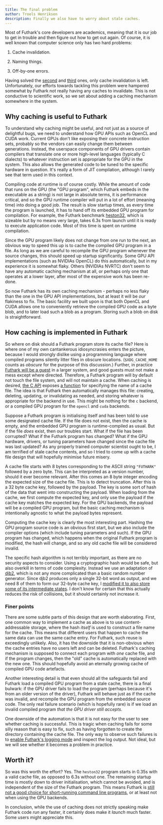 ```yaml
---
title: The final problem
author: Troels Henriksen
description: Finally we also have to worry about stale caches.
---
```


Most of Futhark's core developers are academics, meaning that it is
our job to get in trouble and then figure out how to get out again.
Of course, it is well known that computer science only has two
hard problems:

1. Cache invalidation.

2. Naming things.

3. Off-by-one errors.

Having solved the [second](2021-01-11-no-regrets.html#short-names) and
[third](2020-01-24-futhark-0.14.1-released.html) ones, only cache
invalidation is left.  Unfortunately, our efforts towards tackling
this problem were hampered somewhat by Futhark not really having any
caches to invalidate.  This is not conductive to scientific work, so
we set about adding a caching mechanism somewhere in the system.

## Why caching is useful to Futhark

To understand why caching might be useful, and not just as a source of
delightful bugs, we need to understand how GPU APIs such as OpenCL and
CUDA work.  Current GPUs don't like exposing their concrete
instruction sets, probably so the vendors can easily change them
between generations.  Instead, the userspace components of GPU drivers
contain compilers that translate one or more high-level languages
(typically C dialects) to whatever instruction set is appropriate for
the GPU in the system.  This also allows the generated code to be
tuned to the specific hardware in question.  It's really a form of JIT
compilation, although I rarely see that term used in this context.

Compiling code at runtime is of course costly.  While the amount of
code that runs on the GPU (the "GPU program", which Futhark embeds in
the executable as a string) is not large in absolute terms, it is
performance critical, and so the GPU runtime compiler will put in a
lot of effort (meaning time) into doing a good job.  The result is
slow startup times, as every time the program is launched, it has to
hand off its embedded GPU program for compilation.  For example, the
Futhark benchmark
[heston32](https://github.com/diku-dk/futhark-benchmarks/tree/master/misc/heston),
which is sizeable but by no means very large, takes 6.3s from launch
until it is ready to execute application code.  Most of this time is
spent on runtime compilation.

Since the GPU program likely does not change from one run to the next,
an obvious way to speed this up is to cache the compiled GPU program
in a file.  As long as we are careful to recompile the GPU program
whenever the source changes, this should speed up startup
significantly.  Some GPU API implementations (such as NVIDIAs OpenCL)
do this automatically, but in my experience it is somewhat flaky.  Others
(NVIDIAs NVRTC) don't seem to have any automatic caching mechanism at
all, or perhaps only one that operates at a lower layer, after most of
the expensive work has been re-done.

So now Futhark has its own caching mechanism - perhaps no less flaky
than the one in the GPU API implementations, but at least it will be
*our* flakiness to fix.  The basic facility we built upon is that both
OpenCL and CUDA allows one to conveniently retrieve the compiled GPU
code as a byte blob, and to later load such a blob as a program.
Storing such a blob on disk is straightforward.

## How caching is implemented in Futhark

So where on disk should a Futhark program store its cache file?  Here
is where one of my own cantankerous idiosyncrasies enters the picture,
because I would strongly dislike using a programming language where
compiled programs silently litter files in obscure
locations. (`$XDG_CACHE_HOME` counts as *obscure* for the purpose of
this discussion.)  Further, in practice [Futhark will be a
guest](2018-06-18-designing-a-programming-language-for-the-desert.html)
in a larger system, and good guests must not make a mess except where
directed.  Therefore, a Futhark program will by default not touch the
file system, and will not maintain a cache.  When caching is desired,
[the C API](https://futhark.readthedocs.io/en/latest/c-api.html)
exposes [a
function](https://futhark.readthedocs.io/en/latest/c-api.html#c.futhark_context_config_set_cache_file)
for specifying the name of a cache file.  The idea is that Futhark
then automatically manages this file: creating, deleting, updating, or
invalidating as needed, and storing whatever is appropriate for the
backend in use.  This might be nothing for the `c` backend, or a
compiled GPU program for the `opencl` and `cuda` backends.

Suppose a Futhark program is initialising itself and has been told to
use some designated cache file.  If the file does not exist, then the
cache is empty, and the embedded GPU program is runtime-compiled as
usual.  But if the file *does* exist, then our troubles start.  What
if the file has been corrupted?  What if the Futhark program has
changed?  What if the GPU hardware, drivers, or tuning parameters have
changed since the cache file was last updated?  As any properly
trained computer scientist ought to be, I am terrified of stale cache
contents, and so I tried to come up with a cache file design that will
hopefully minimise future misery.

A cache file starts with 8 bytes corresponding to the ASCII string
`"FUTHARK"` followed by a zero byte.  This can be interpreted as a
version number, should it ever become relevant.  After this comes an 8
byte integer encoding the expected size of the cache file.  This is to
detect truncation.  After this is a 32 byte cache key, followed by the
payload.  The key is some sort of hash of the data that went into
constructing the payload.  When loading from the cache, we first
compute the expected key, and only use the payload if the cache key
matches the expected key.  For the GPU backends, the payload will be a
compiled GPU program, but the basic caching mechanism is intentionally
agnostic to what the payload bytes represent.

Computing the cache key is clearly the most interesting part.  Hashing
the GPU program source code is an obvious first start, but we also
include the compiler options (which include tuning parameters and such).
If the GPU program has changed, which happens when the original
Futhark program is modified, the hash will change, and so any old
cache file will be considered invalid.

The specific hash algorithm is not terribly important, as there are no
security aspects to consider.  Using a cryptographic hash would be
safe, but also overkill in terms of code complexity.  Instead we use
an adaptation of [djb2](http://www.cse.yorku.ca/~oz/hash.html), which
is not any more complicated than a basic random number generator.
Since djb2 produces only a single 32-bit word as output, and we need 8
of them to form our 32-byte cache key, I [modified it to also store
some of its intermediate
states](https://github.com/diku-dk/futhark/blob/f34cc97c1971466ad71cfd794101a869b2608fe2/rts/c/cache.h#L36-L44).
I don't know for certain that this actually reduces the risk of
collisions, but it should certainly not increase it.

### Finer points

There are some subtle parts of this design that are worth elaborating.
First, one common way to implement a cache as above is to use
content-addressable storage, where the hash *itself* is used to
construct a file name for the cache.  This means that different users
that happen to cache the same data can use the same cache entry.  For
Futhark, such reuse is exceedingly unlikely.  Also, it has the
downside that it is non-obvious when the cache entries have no users
left and can be deleted.  Futhark's caching mechanism is supposed to
connect each program with *one* cache file, and if the program
changes, then the "old" cache is automatically replaced with the new
one.  This should hopefully avoid an eternally growing cache of
compiled GPU code artefacts.

Another interesting detail is that even should all the safeguards fail
and Futhark load a compiled GPU program from a stale cache, there is a
final bulwark: if the GPU driver fails to load the program (perhaps
because it's from an older version of the driver), Futhark will behave
just as if the cache was invalid, and recompile the GPU program from
the embedded source code.  The only real failure scenario (which is
hopefully rare) is if we load an invalid compiled program *that the
GPU driver still accepts*.

One downside of the automation is that it is not easy for the user to
see whether caching is successful.  This is tragic when caching fails
for some silly reason that is easy to fix, such as having forgotten to
create the directory containing the cache file.  The only way to
observe such failures is to [enable Futhark's logging
mode](https://futhark.readthedocs.io/en/latest/c-api.html#c.futhark_context_config_set_logging)
and inspect the log output.  Not ideal, but we will see whether it
becomes a problem in practice.

## Worth it?

So was this worth the effort?  Yes.  The `heston32` program starts in
0.35s with a valid cache file, as opposed to 6.3s without one.  The
remaining startup time is mostly down to driver initialisation, which
cannot be avoided, and is independent of the size of the Futhark
program.  This means Futhark is [still not a good choice for
short-running command line
programs](https://futhark-lang.org/blog/2019-10-25-beating-c-with-futhark-on-gpu.html),
or at least not when using the GPU backends.

In conclusion, while the use of caching does not strictly speaking
make Futhark code *run* any faster, it certainly does make it *launch*
much faster.  Some users might appreciate this.
